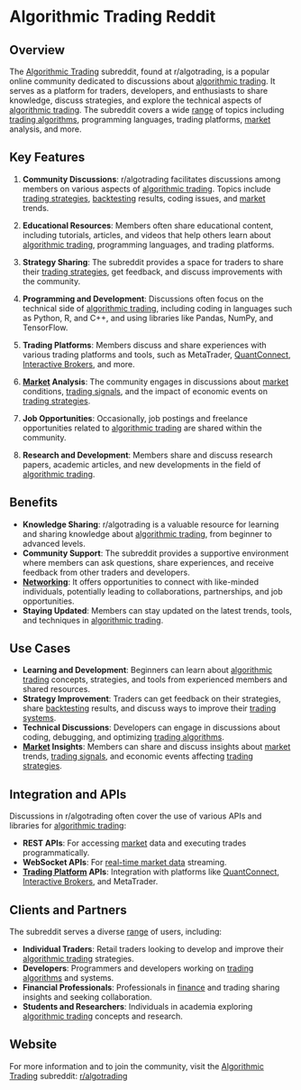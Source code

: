 # Algorithmic Trading Reddit

## Overview
The [Algorithmic Trading](../a/algorithmic_trading.md) subreddit, found at r/algotrading, is a popular online community dedicated to discussions about [algorithmic trading](../a/algorithmic_trading.md). It serves as a platform for traders, developers, and enthusiasts to share knowledge, discuss strategies, and explore the technical aspects of [algorithmic trading](../a/algorithmic_trading.md). The subreddit covers a wide [range](../r/range.md) of topics including [trading algorithms](../t/trading_algorithms.md), programming languages, trading platforms, [market](../m/market.md) analysis, and more.

## Key Features
1. **Community Discussions**: r/algotrading facilitates discussions among members on various aspects of [algorithmic trading](../a/algorithmic_trading.md). Topics include [trading strategies](../t/trading_strategies.md), [backtesting](../b/backtesting.md) results, coding issues, and [market](../m/market.md) trends.

2. **Educational Resources**: Members often share educational content, including tutorials, articles, and videos that help others learn about [algorithmic trading](../a/algorithmic_trading.md), programming languages, and trading platforms.

3. **Strategy Sharing**: The subreddit provides a space for traders to share their [trading strategies](../t/trading_strategies.md), get feedback, and discuss improvements with the community.

4. **Programming and Development**: Discussions often focus on the technical side of [algorithmic trading](../a/algorithmic_trading.md), including coding in languages such as Python, R, and C++, and using libraries like Pandas, NumPy, and TensorFlow.

5. **Trading Platforms**: Members discuss and share experiences with various trading platforms and tools, such as MetaTrader, [QuantConnect](../q/quantconnect.md), [Interactive Brokers](../i/interactive_brokers.md), and more.

6. **[Market](../m/market.md) Analysis**: The community engages in discussions about [market](../m/market.md) conditions, [trading signals](../t/trading_signals.md), and the impact of economic events on [trading strategies](../t/trading_strategies.md).

7. **Job Opportunities**: Occasionally, job postings and freelance opportunities related to [algorithmic trading](../a/algorithmic_trading.md) are shared within the community.

8. **Research and Development**: Members share and discuss research papers, academic articles, and new developments in the field of [algorithmic trading](../a/algorithmic_trading.md).

## Benefits
- **Knowledge Sharing**: r/algotrading is a valuable resource for learning and sharing knowledge about [algorithmic trading](../a/algorithmic_trading.md), from beginner to advanced levels.
- **Community Support**: The subreddit provides a supportive environment where members can ask questions, share experiences, and receive feedback from other traders and developers.
- **[Networking](../n/networking.md)**: It offers opportunities to connect with like-minded individuals, potentially leading to collaborations, partnerships, and job opportunities.
- **Staying Updated**: Members can stay updated on the latest trends, tools, and techniques in [algorithmic trading](../a/algorithmic_trading.md).

## Use Cases
- **Learning and Development**: Beginners can learn about [algorithmic trading](../a/algorithmic_trading.md) concepts, strategies, and tools from experienced members and shared resources.
- **Strategy Improvement**: Traders can get feedback on their strategies, share [backtesting](../b/backtesting.md) results, and discuss ways to improve their [trading systems](../t/trading_systems.md).
- **Technical Discussions**: Developers can engage in discussions about coding, debugging, and optimizing [trading algorithms](../t/trading_algorithms.md).
- **[Market](../m/market.md) Insights**: Members can share and discuss insights about [market](../m/market.md) trends, [trading signals](../t/trading_signals.md), and economic events affecting [trading strategies](../t/trading_strategies.md).

## Integration and APIs
Discussions in r/algotrading often cover the use of various APIs and libraries for [algorithmic trading](../a/algorithmic_trading.md):
- **REST APIs**: For accessing [market](../m/market.md) data and executing trades programmatically.
- **WebSocket APIs**: For [real-time market data](../r/real-time_market_data.md) streaming.
- **[Trading Platform](../t/trading_platform.md) APIs**: Integration with platforms like [QuantConnect](../q/quantconnect.md), [Interactive Brokers](../i/interactive_brokers.md), and MetaTrader.

## Clients and Partners
The subreddit serves a diverse [range](../r/range.md) of users, including:
- **Individual Traders**: Retail traders looking to develop and improve their [algorithmic trading](../a/algorithmic_trading.md) strategies.
- **Developers**: Programmers and developers working on [trading algorithms](../t/trading_algorithms.md) and systems.
- **Financial Professionals**: Professionals in [finance](../f/finance.md) and trading sharing insights and seeking collaboration.
- **Students and Researchers**: Individuals in academia exploring [algorithmic trading](../a/algorithmic_trading.md) concepts and research.

## Website
For more information and to join the community, visit the [Algorithmic Trading](../a/algorithmic_trading.md) subreddit: [r/algotrading](https://www.reddit.com/r/algotrading/)